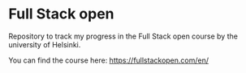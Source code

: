 # Full Stack open
Repository to track my progress in the Full Stack open course by the university of Helsinki.

You can find the course here: https://fullstackopen.com/en/
